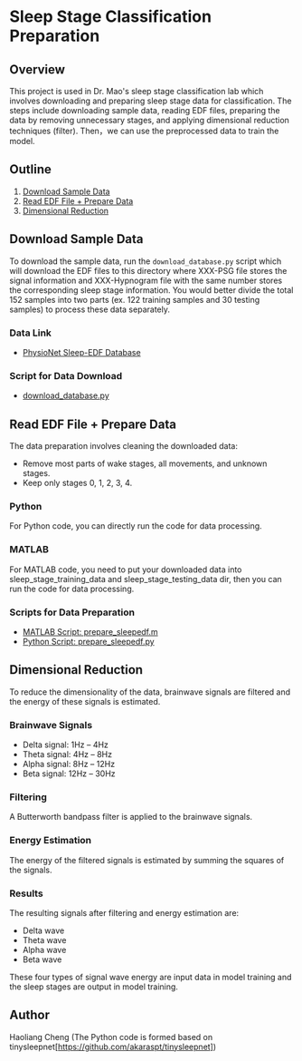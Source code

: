 # Sleep Stage Classification Preparation

## Overview
This project is used in Dr. Mao's sleep stage classification lab which involves downloading and preparing sleep stage data for classification. The steps include downloading sample data, reading EDF files, preparing the data by removing unnecessary stages, and applying dimensional reduction techniques (filter). Then，we can use the preprocessed data to train the model.

## Outline
1. [Download Sample Data](#download-sample-data)
2. [Read EDF File + Prepare Data](#read-edf-file--prepare-data)
3. [Dimensional Reduction](#dimensional-reduction)

## Download Sample Data
To download the sample data, run the `download_database.py` script which will download the EDF files to this directory where XXX-PSG file stores the signal information and XXX-Hypnogram file with the same number stores the corresponding sleep stage information. You would better divide the total 152 samples into two parts (ex. 122 training samples and 30 testing samples) to process these data separately.

### Data Link
- [PhysioNet Sleep-EDF Database](https://www.physionet.org/files/sleep-edfx/1.0.0/)

### Script for Data Download
- [download_database.py](https://github.com/HaoliangCheng/sleep-stage-classification/blob/main/download_database.py)

## Read EDF File + Prepare Data
The data preparation involves cleaning the downloaded data:
- Remove most parts of wake stages, all movements, and unknown stages.
- Keep only stages 0, 1, 2, 3, 4.

### Python
For Python code, you can directly run the code for data processing. 

### MATLAB
For MATLAB code, you need to put your downloaded data into sleep_stage_training_data and sleep_stage_testing_data dir, then you can run the code for data processing.

### Scripts for Data Preparation
- [MATLAB Script: prepare_sleepedf.m](https://www.dropbox.com/scl/fi/5ogwjlnjs3ohareqfqimq/prepare_sleepedf.m?rlkey=6ombtyv3wj3a0qbft9baj1foy&dl=0)
- [Python Script: prepare_sleepedf.py](https://github.com/HaoliangCheng/sleep-stage-classification/blob/main/prepare_sleepedf.py)

## Dimensional Reduction
To reduce the dimensionality of the data, brainwave signals are filtered and the energy of these signals is estimated.

### Brainwave Signals
- Delta signal: 1Hz – 4Hz
- Theta signal: 4Hz – 8Hz
- Alpha signal: 8Hz – 12Hz
- Beta signal: 12Hz – 30Hz

### Filtering
A Butterworth bandpass filter is applied to the brainwave signals.

### Energy Estimation
The energy of the filtered signals is estimated by summing the squares of the signals.

### Results
The resulting signals after filtering and energy estimation are:
- Delta wave
- Theta wave
- Alpha wave
- Beta wave
  
These four types of signal wave energy are input data in model training and the sleep stages are output in model training.

## Author
Haoliang Cheng (The Python code is formed based on tinysleepnet[https://github.com/akaraspt/tinysleepnet])
